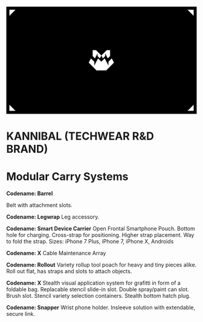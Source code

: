 ![](assets/kannibal-banner.png)

# KANNIBAL (TECHWEAR R&D BRAND)

# Modular Carry Systems

**Codename: Barrel**

Belt with attachment slots.

**Codename: Legwrap**
Leg accessory.

**Codename: Smart Device Carrier**
Open Frontal Smartphone Pouch. Bottom hole for charging. Cross-strap for positioning. Higher strap placement. Way to fold the strap. Sizes: iPhone 7 Plus, iPhone 7, iPhone X, Androids

**Codename: X**
Cable Maintenance Array

**Codename: Rollout**
Variety rollup tool poach for heavy and tiny pieces alike. Roll out flat, has straps and slots to attach objects.

**Codename: X**
Stealth visual application system for grafitti in form of a foldable bag. Replacable stencil slide-in slot. Double spray/paint can slot. Brush slot. Stencil variety selection containers. Stealth bottom hatch plug.

**Codename: Snapper**
Wrist phone holder. Insleeve solution with extendable, secure link.


